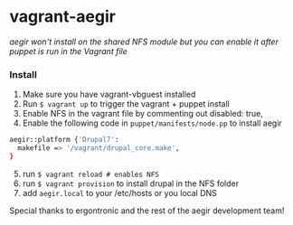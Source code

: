 # vagrant-aegir

*aegir won't install on the shared NFS module but you can enable it after puppet is run in the Vagrant file*

### Install 
1. Make sure you have vagrant-vbguest installed
2. Run `$ vagrant up` to trigger the vagrant + puppet install 
3. Enable NFS in the vagrant file by commenting out disabled: true,
4. Enable the following code in `puppet/manifests/node.pp` to install aegir

```bash
aegir::platform {'Drupal7':
  makefile => '/vagrant/drupal_core.make',
}
```

5. run `$ vagrant reload # enables NFS`
6. run `$ vagrant provision` to install drupal in the NFS folder
7. add `aegir.local` to your /etc/hosts or you local DNS

Special thanks to ergontronic and the rest of the aegir development team!


